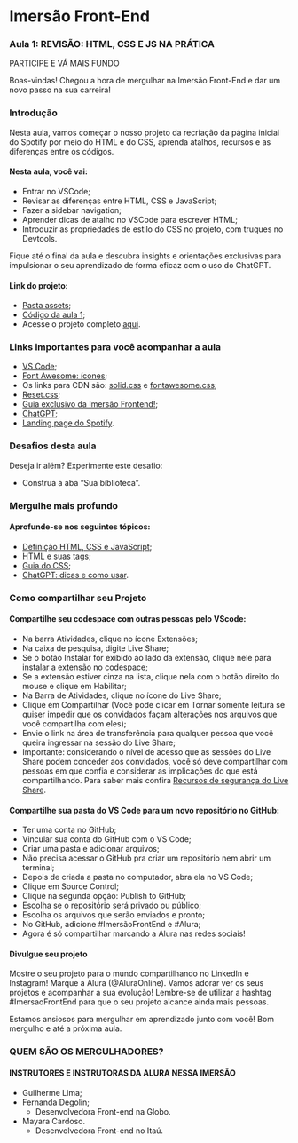 # Imersão Front-End

### Aula 1: REVISÃO: HTML, CSS E JS NA PRÁTICA
PARTICIPE E VÁ MAIS FUNDO

Boas-vindas! Chegou a hora de mergulhar na Imersão Front-End e dar um novo passo na sua carreira!

### Introdução

Nesta aula, vamos começar o nosso projeto da recriação da página inicial do Spotify por meio do HTML e do CSS, aprenda atalhos, recursos e as diferenças entre os códigos.

#### Nesta aula, você vai:
- Entrar no VSCode;
- Revisar as diferenças entre HTML, CSS e JavaScript;
- Fazer a sidebar navigation;
- Aprender dicas de atalho no VSCode para escrever HTML;
- Introduzir as propriedades de estilo do CSS no projeto, com truques no Devtools.

Fique até o final da aula e descubra insights e orientações exclusivas para impulsionar o seu aprendizado de forma eficaz com o uso do ChatGPT.

#### Link do projeto:
- [Pasta assets](https://drive.google.com/drive/folders/1VveWX0Lcxf6CV6NgNiJLNcp1gAbl6H05);
- [Código da aula 1](https://github.com/RodrigoHarder/imersao-frontend/tree/main/spotify-imersao-alura-aula-01);
- Acesse o projeto completo [aqui](https://github.com/alura-cursos/spotify-imersao/tree/main).

### Links importantes para você acompanhar a aula
- [VS Code](https://code.visualstudio.com/download);
- [Font Awesome: ícones](https://fontawesome.com/icons);
- Os links para CDN são: [solid.css](https://use.fontawesome.com/releases/v5.15.4/css/solid.css) e [fontawesome.css](https://use.fontawesome.com/releases/v5.15.4/css/fontawesome.css);
- [Reset.css](https://meyerweb.com/eric/tools/css/reset/reset.css);
- [Guia exclusivo da Imersão Frontend!](https://grupoalura.notion.site/Imers-o-Front-End-Guia-de-Mergulho-53f23a8a959e43608524e08b22c585b9);
- [ChatGPT](https://chat.openai.com/);
- [Landing page do Spotify](https://open.spotify.com/intl-pt).

### Desafios desta aula
Deseja ir além? Experimente este desafio:
- Construa a aba “Sua biblioteca”.

### Mergulhe mais profundo 
#### Aprofunde-se nos seguintes tópicos:
- [Definição HTML, CSS e JavaScript](https://www.alura.com.br/artigos/html-css-e-js-definicoes?_gl=1*6m5jsk*_ga*MTY3NTIzMTcyNC4xNjk5NzM1NjE0*_ga_1EPWSW3PCS*MTcwNjM4NDY0Mi4zMy4xLjE3MDYzODQ2NTQuMC4wLjA.*_fplc*U0RrcWlxb3dPb2dUcVZuVUVDN1VBMjhPQ1FEMEpnSUxPTnJRcTJablVJdVhNVXM5bm1HcU4lMkJ4bHpyVEJQQTRzY2ZHcHczMnM2ZXZHS3QyTkIzZ3FMU3hhMFhwMHVwODRXdEcxSSUyQnJZZ3N4SXhPeDhsMG82YVlsZmtFZm5OdyUzRCUzRA..);
- [HTML e suas tags](https://www.alura.com.br/artigos/o-que-e-html-suas-tags-parte-5-atributos-elementos?_gl=1*6m5jsk*_ga*MTY3NTIzMTcyNC4xNjk5NzM1NjE0*_ga_1EPWSW3PCS*MTcwNjM4NDY0Mi4zMy4xLjE3MDYzODQ2NTQuMC4wLjA.*_fplc*U0RrcWlxb3dPb2dUcVZuVUVDN1VBMjhPQ1FEMEpnSUxPTnJRcTJablVJdVhNVXM5bm1HcU4lMkJ4bHpyVEJQQTRzY2ZHcHczMnM2ZXZHS3QyTkIzZ3FMU3hhMFhwMHVwODRXdEcxSSUyQnJZZ3N4SXhPeDhsMG82YVlsZmtFZm5OdyUzRCUzRA..);
- [Guia do CSS](https://www.alura.com.br/artigos/css?_gl=1*1t048yq*_ga*MTY3NTIzMTcyNC4xNjk5NzM1NjE0*_ga_1EPWSW3PCS*MTcwNjM4NDY0Mi4zMy4xLjE3MDYzODQ2NTQuMC4wLjA.*_fplc*U0RrcWlxb3dPb2dUcVZuVUVDN1VBMjhPQ1FEMEpnSUxPTnJRcTJablVJdVhNVXM5bm1HcU4lMkJ4bHpyVEJQQTRzY2ZHcHczMnM2ZXZHS3QyTkIzZ3FMU3hhMFhwMHVwODRXdEcxSSUyQnJZZ3N4SXhPeDhsMG82YVlsZmtFZm5OdyUzRCUzRA..);
- [ChatGPT: dicas e como usar](https://www.alura.com.br/artigos/chatgpt?_gl=1*1t048yq*_ga*MTY3NTIzMTcyNC4xNjk5NzM1NjE0*_ga_1EPWSW3PCS*MTcwNjM4NDY0Mi4zMy4xLjE3MDYzODQ2NTQuMC4wLjA.*_fplc*U0RrcWlxb3dPb2dUcVZuVUVDN1VBMjhPQ1FEMEpnSUxPTnJRcTJablVJdVhNVXM5bm1HcU4lMkJ4bHpyVEJQQTRzY2ZHcHczMnM2ZXZHS3QyTkIzZ3FMU3hhMFhwMHVwODRXdEcxSSUyQnJZZ3N4SXhPeDhsMG82YVlsZmtFZm5OdyUzRCUzRA..).

### Como compartilhar seu Projeto
#### Compartilhe seu codespace com outras pessoas pelo VScode:
- Na barra Atividades, clique no ícone Extensões;
- Na caixa de pesquisa, digite Live Share;
- Se o botão Instalar for exibido ao lado da extensão, clique nele para instalar a extensão no codespace;
- Se a extensão estiver cinza na lista, clique nela com o botão direito do mouse e clique em Habilitar;
- Na Barra de Atividades, clique no ícone do Live Share;
- Clique em Compartilhar (Você pode clicar em Tornar somente leitura se quiser impedir que os convidados façam alterações nos arquivos que você compartilha com eles);
- Envie o link na área de transferência para qualquer pessoa que você queira ingressar na sessão do Live Share;
- Importante: considerando o nível de acesso que as sessões do Live Share podem conceder aos convidados, você só deve compartilhar com pessoas em que confia e considerar as implicações do que está compartilhando. Para saber mais confira [Recursos de segurança do Live Share](https://learn.microsoft.com/en-us/visualstudio/liveshare/reference/security).

#### Compartilhe sua pasta do VS Code para um novo repositório no GitHub:
- Ter uma conta no GitHub;
- Vincular sua conta do GitHub com o VS Code;
- Criar uma pasta e adicionar arquivos;
- Não precisa acessar o GitHub pra criar um repositório nem abrir um terminal;
- Depois de criada a pasta no computador, abra ela no VS Code;
- Clique em Source Control;
- Clique na segunda opção: Publish to GitHub;
- Escolha se o repositório será privado ou público;
- Escolha os arquivos que serão enviados e pronto;
- No GitHub, adicione #ImersãoFrontEnd e #Alura;
- Agora é só compartilhar marcando a Alura nas redes sociais!

#### Divulgue seu projeto
Mostre o seu projeto para o mundo compartilhando no LinkedIn e Instagram! Marque a Alura (@AluraOnline). Vamos adorar ver os seus projetos e acompanhar a sua evolução! Lembre-se de utilizar a hashtag #ImersaoFrontEnd para que o seu projeto alcance ainda mais pessoas.

Estamos ansiosos para mergulhar em aprendizado junto com você! Bom mergulho e até a próxima aula.

### QUEM SÃO OS MERGULHADORES?
#### INSTRUTORES E INSTRUTORAS DA ALURA NESSA IMERSÃO

- Guilherme Lima;
- Fernanda Degolin;
    - Desenvolvedora Front-end na Globo.
- Mayara Cardoso.
    - Desenvolvedora Front-end no Itaú.